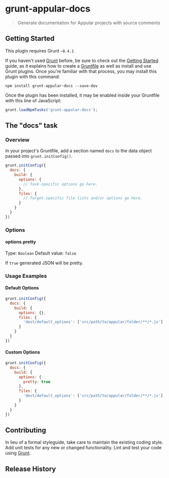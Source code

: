 # grunt-appular-docs

> Generate documentation for Appular projects with source comments

## Getting Started
This plugin requires Grunt `~0.4.1`

If you haven't used [Grunt](http://gruntjs.com/) before, be sure to check out the [Getting Started](http://gruntjs.com/getting-started) guide, as it explains how to create a [Gruntfile](http://gruntjs.com/sample-gruntfile) as well as install and use Grunt plugins. Once you're familiar with that process, you may install this plugin with this command:

```shell
npm install grunt-appular-docs --save-dev
```

Once the plugin has been installed, it may be enabled inside your Gruntfile with this line of JavaScript:

```js
grunt.loadNpmTasks('grunt-appular-docs');
```

## The "docs" task

### Overview
In your project's Gruntfile, add a section named `docs` to the data object passed into `grunt.initConfig()`.

```js
grunt.initConfig({
  docs: {
    build: {
      options: {
        // Task-specific options go here.
      },
      files: {
        // Target-specific file lists and/or options go here.
      }
    }
  }
})
```

### Options

#### options.pretty
Type: `Boolean`
Default value: `false`

If `true` generated JSON will be pretty.

### Usage Examples

#### Default Options

```js
grunt.initConfig({
  docs: {
    build: {
      options: {},
      files: {
        'dest/default_options': ['src/path/to/appular/folder/**/*.js'],
      }
    }
  }
})
```

#### Custom Options

```js
grunt.initConfig({
  docs: {
    build: {
      options: {
        pretty: true
      },
      files: {
        'dest/default_options': ['src/path/to/appular/folder/**/*.js'],
      }
    }
  }
})
```

## Contributing
In lieu of a formal styleguide, take care to maintain the existing coding style. Add unit tests for any new or changed functionality. Lint and test your code using [Grunt](http://gruntjs.com/).

## Release History

